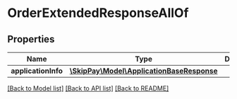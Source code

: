 # OrderExtendedResponseAllOf

## Properties

Name | Type | Description | Notes
------------ | ------------- | ------------- | -------------
**applicationInfo** | [**\SkipPay\Model\ApplicationBaseResponse**](ApplicationBaseResponse.md) |  |

[[Back to Model list]](../../README.md#models) [[Back to API list]](../../README.md#endpoints) [[Back to README]](../../README.md)
